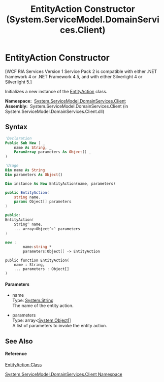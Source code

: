 ﻿---
title: EntityAction Constructor  (System.ServiceModel.DomainServices.Client)
TOCTitle: EntityAction Constructor
ms:assetid: M:System.ServiceModel.DomainServices.Client.EntityAction.#ctor(System.String,System.Object[])
ms:mtpsurl: https://msdn.microsoft.com/en-us/library/system.servicemodel.domainservices.client.entityaction.entityaction(v=VS.91)
ms:contentKeyID: 28754925
ms.date: 01/27/2012
mtps_version: v=VS.91
f1_keywords:
- System.ServiceModel.DomainServices.Client.EntityAction.#ctor
- System.ServiceModel.DomainServices.Client.EntityAction.EntityAction
dev_langs:
- CSharp
- JScript
- VB
- FSharp
- c++
api_location:
- System.ServiceModel.DomainServices.Client.dll
api_name:
- System.ServiceModel.DomainServices.Client.EntityAction..ctor
api_type:
- Managed
topic_type:
- apiref
- kbSyntax
product_family_name: VS
ROBOTS: INDEX,FOLLOW
---

# EntityAction Constructor

\[WCF RIA Services Version 1 Service Pack 2 is compatible with either .NET framework 4 or .NET Framework 4.5, and with either Silverlight 4 or Silverlight 5.\]

Initializes a new instance of the [EntityAction](ff423106\(v=vs.91\).md) class.

**Namespace:**  [System.ServiceModel.DomainServices.Client](ff422479\(v=vs.91\).md)  
**Assembly:**  System.ServiceModel.DomainServices.Client (in System.ServiceModel.DomainServices.Client.dll)

## Syntax

``` vb
'Declaration
Public Sub New ( _
    name As String, _
    ParamArray parameters As Object() _
)
```

``` vb
'Usage
Dim name As String
Dim parameters As Object()

Dim instance As New EntityAction(name, parameters)
```

``` csharp
public EntityAction(
    string name,
    params Object[] parameters
)
```

``` c++
public:
EntityAction(
    String^ name, 
    ... array<Object^>^ parameters
)
```

``` fsharp
new : 
        name:string * 
        parameters:Object[] -> EntityAction
```

``` jscript
public function EntityAction(
    name : String, 
    ... parameters : Object[]
)
```

#### Parameters

  - name  
    Type: [System.String](https://msdn.microsoft.com/en-us/library/s1wwdcbf)  
    The name of the entity action.  

<!-- end list -->

  - parameters  
    Type: array\<[System.Object](https://msdn.microsoft.com/en-us/library/e5kfa45b)\[\]  
    A list of parameters to invoke the entity action.  

## See Also

#### Reference

[EntityAction Class](ff423106\(v=vs.91\).md)

[System.ServiceModel.DomainServices.Client Namespace](ff422479\(v=vs.91\).md)

